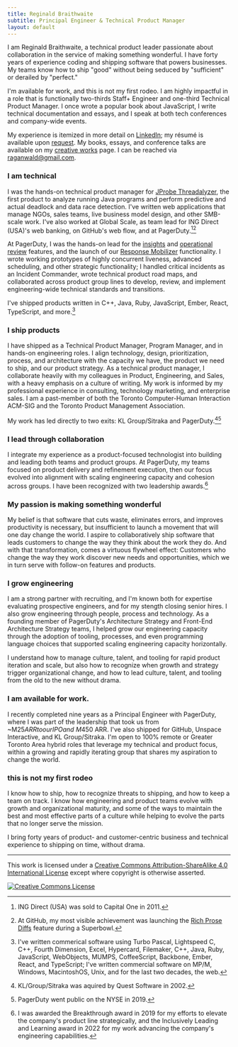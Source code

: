 ```yaml
---
title: Reginald Braithwaite
subtitle: Principal Engineer & Technical Product Manager
layout: default
---
```


I am Reginald Braithwaite, a technical product leader passionate about collaboration in the service of making something wonderful. I have forty years of experience coding and shipping software that powers businesses. My teams know how to ship "good" without being seduced by "sufficient" or derailed by "perfect."

I'm available for work, and this is not my first rodeo. I am highly impactful in a role that is functionally two-thirds Staff+ Engineer and one-third Technical Product Manager. I once wrote a popular book about JavaScript, I write technical documentation and essays, and I speak at both tech conferences and company-wide events.

My experience is itemized in more detail on [LinkedIn]; my résumé is available upon [request][raganwald@gmail.com]. My books, essays, and conference talks are available on my [creative works] page. I can be reached via [raganwald@gmail.com].

### I am technical

I was the hands-on technical product manager for [JProbe Threadalyzer], the first product to analyze running Java programs and perform predictive and actual deadlock and data race detection. I've written web applications that manage NGOs, sales teams, live business model design, and other SMB-scale work. I've also worked at Global Scale, as team lead for ING Direct (USA)'s web banking, on GitHub's web flow, and at PagerDuty.[^ing][^GitHub]

[^ing]: ING Direct (USA) was sold to Capital One in 2011.
[^GitHub]: At GitHub, my most visible achievement was launching the [Rich Prose Diffs] feature during a Superbowl.

[JProbe Threadalyzer]: http://tan.com/jprobe?lang=en#:~:text=JProbe%20Theadalyzer,-:%20Detect%20Deadlocks%2C%20Stalls
[Rich Prose Diffs]: https://docs.github.com/en/repositories/working-with-files/using-files/working-with-non-code-files#rendering-differences-in-prose-documents

At PagerDuty, I was the hands-on lead for the [insights] and [operational review] features, and the launch of our [Response Mobilizer] functionality. I wrote working prototypes of highly concurrent liveness, advanced scheduling, and other strategic functionality; I handled critical incidents as an Incident Commander, wrote technical product road maps, and collaborated across product group lines to develop, review, and implement engineering-wide technical standards and transitions.

[insights]: https://support.pagerduty.com/main/docs/insights
[operational review]: https://support.pagerduty.com/main/docs/operational-reviews
[Response Mobilizer]: https://www.pagerduty.com/blog/2016-year-review/#:~:text=Response%20Orchestration

I've shipped products written in C++, Java, Ruby, JavaScript, Ember, React, TypeScript, and more.[^more]

[^more]: I've written commerical software using Turbo Pascal, Lightspeed C, C++, Fourth Dimension, Excel, Hypercard, Filemaker, C++, Java, Ruby, JavaScript, WebObjects, MUMPS, CoffeeScript, Backbone, Ember, React, and TypeScript; I've written commercial software on MP/M, Windows, MacintoshOS, Unix, and for the last two decades, the web.

### I ship products

I have shipped as a Technical Product Manager, Program Manager, and in hands-on engineering roles. I align technology, design, prioritization, process, and architecture with the capacity we have, the product we need to ship, and our product strategy. As a technical product manager, I collaborate heavily with my colleagues in Product, Engineering, and Sales, with a heavy emphasis on a culture of writing. My work is informed by my professional experience in consulting, technology marketing, and enterprise sales. I am a past-member of both the Toronto Computer-Human Interaction ACM-SIG and the Toronto Product Management Association.

My work has led directly to two exits: KL Group/Sitraka and PagerDuty.[^sitraka-quest][^PDNYSE]

[^sitraka-quest]: KL/Group/Sitraka was aquired by Quest Software in 2002.
[^PDNYSE]: PagerDuty went public on the NYSE in 2019.

### I lead through collaboration

I integrate my experience as a product-focused technologist into building and leading both teams and product groups. At PagerDuty, my teams focused on product delivery and refinement execution, then our focus evolved into alignment with scaling engineering capacity and cohesion across groups. I have been recognized with two leadership awards.[^awards]

[^awards]: I was awarded the Breakthrough award in 2019 for my efforts to elevate the company's product line strategically, and the Inclusively Leading and Learning award in 2022 for my work advancing the company's engineering capabilities. 

### My passion is making something wonderful

My belief is that software that cuts waste, eliminates errors, and improves productivity is necessary, but insufficient to launch a movement that will one day change the world. I aspire to collaboratively ship software that leads customers to change the way they think about the work they do. And with that transformation, comes a virtuous flywheel effect: Customers who change the way they work discover new needs and opportunities, which we in turn serve with follow-on features and products.

### I grow engineering

I am a strong partner with recruiting, and I'm known both for expertise evaluating prospective engineers, and for my stength closing senior hires. I also grow engineering through people, process  and technology. As a founding member of PagerDuty's Architecture Strategy and Front-End Architecture Strategy teams, I helped grow our engineering capacity through the adoption of tooling, processes, and even programming language choices that supported scaling engineering capacity horizontally.

I understand how to manage culture, talent, and tooling for rapid product iteration and scale, but also how to recognize when growth and strategy trigger organizational change, and how to lead culture, talent, and tooling from the old to the new without drama.

### I am available for work.

I recently completed nine years as a Principal Engineer with PagerDuty, where I was part of the leadership that took us from ~M$25 ARR to our IPO and ~M$450 ARR. I've also shipped for GitHub, Unspace Interactive, and KL Group/Sitraka. I'm open to 100% remote or Greater Toronto Area hybrid roles that leverage my technical and product focus, within a growing and rapidly iterating group that shares my aspiration to change the world.

### this is not my first rodeo

I know how to ship, how to recognize threats to shipping, and how to keep a team on track. I know how engineering and product teams evolve with growth and organizational maturity, and some of the ways to maintain the best and most effective parts of a culture while helping to evolve the parts that no longer serve the mission.

I bring forty years of product- and customer-centric business and technical experience to shipping on time, without drama.

[LinkedIn]: https://www.linkedin.com/in/raganwald/details/experience/
[raganwald@gmail.com]: mailto:raganwald@gmail.com
[creative works]: /creative-works.html
[ja]: https://leanpub.com/javascriptallongesix
[japdf]: /assets/javascriptallongesix.pdf

---

This work is licensed under a <a rel="license" href="http://creativecommons.org/licenses/by-sa/4.0/">Creative Commons Attribution-ShareAlike 4.0 International License</a> except where copyright is otherwise asserted.

<a rel="license" href="http://creativecommons.org/licenses/by-sa/4.0/"><img alt="Creative Commons License" style="border-width:0" src="http://i.creativecommons.org/l/by-sa/4.0/80x15.png" /></a>
